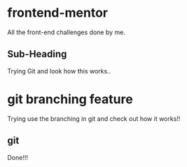 # frontend-mentor
All the front-end challenges done by me.

## Sub-Heading 
Trying Git and look how this works..

# git branching feature
Trying use the branching in git and check out how it works!!

## git
Done!!!
